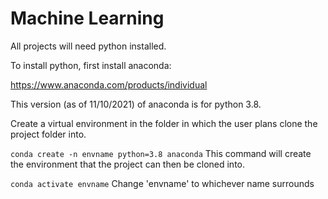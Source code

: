 # Machine Learning

All projects will need python installed.

To install python, first install anaconda:


https://www.anaconda.com/products/individual

This version (as of 11/10/2021) of anaconda is for python 3.8.

Create a virtual environment in the folder in which the user plans clone the project folder into.

```conda create -n envname python=3.8 anaconda``` This command will create the environment that the project can then be cloned into. 

```conda activate envname``` Change 'envname' to whichever name surrounds 
